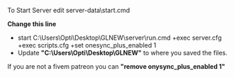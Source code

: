To Start Server edit server-data\start.cmd

**Change this line**
- start C:\Users\Opti\Desktop\GLNEW\server\run.cmd +exec server.cfg +exec scripts.cfg +set onesync_plus_enabled 1
- Update **"C:\Users\Opti\Desktop\GLNEW\"** to where you saved the files.

If you are not a fivem patreon you can **"remove onysync_plus_enabled 1"**
